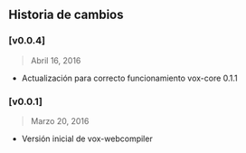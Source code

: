 ## Historia de cambios


### [v0.0.4]
> Abril 16, 2016

- Actualización para correcto funcionamiento vox-core 0.1.1


### [v0.0.1] 
> Marzo 20, 2016

- Versión inicial de vox-webcompiler